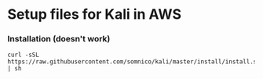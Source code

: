 # Setup files for Kali in AWS

### Installation (doesn't work)
```
curl -sSL https://raw.githubusercontent.com/somnico/kali/master/install/install.sh | sh
```


